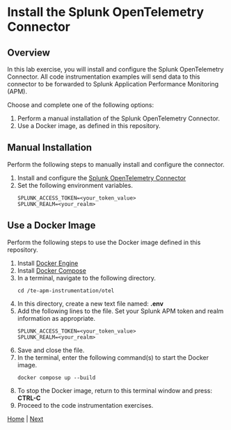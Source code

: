# Install the Splunk OpenTelemetry Connector

## Overview
In this lab exercise, you will install and configure the Splunk OpenTelemetry Connector. All code instrumentation examples will send data to this connector to be forwarded to Splunk Application Performance Monitoring (APM).

Choose and complete one of the following options:
1. Perform a manual installation of the Splunk OpenTelemetry Connector.
2. Use a Docker image, as defined in this repository.

## Manual Installation
Perform the following steps to manually install and configure the connector.

1. Install and configure the [Splunk OpenTelemetry Connector](https://github.com/signalfx/splunk-otel-collector)
2. Set the following environment variables.
    ```
    SPLUNK_ACCESS_TOKEN=<your_token_value>
    SPLUNK_REALM=<your_realm>
    ```

## Use a Docker Image
Perform the following steps to use the Docker image defined in this repository.

1. Install [Docker Engine](https://docs.docker.com/engine/install/)
1. Install [Docker Compose](https://docs.docker.com/compose/install/) 
1. In a terminal, navigate to the following directory.
    ```
    cd /te-apm-instrumentation/otel
    ```
1. In this directory, create a new text file named: **.env**
1. Add the following lines to the file. Set your Splunk APM token and realm information as appropriate.
    ```
    SPLUNK_ACCESS_TOKEN=<your_token_value>
    SPLUNK_REALM=<your_realm>
    ```
1. Save and close the file.
1. In the terminal, enter the following command(s) to start the Docker image.
    ```
    docker compose up --build
    ```
1. To stop the Docker image, return to this terminal window and press: **CTRL-C**
1. Proceed to the code instrumentation exercises.

[Home](../README.md) | [Next](../nodejs/README.md)
